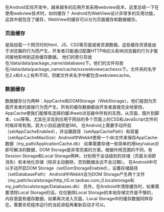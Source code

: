在Android实际开发中，越来越多的应用开发采用webview技术，这里总结一下在使用webview技术时，如何缓存？
Android为WebView设计非常多的实用功能，这其中就包含了缓存，WebView的缓存可以分为页面缓存和数据缓存。

### 页面缓存

是指加载一个网页时的html、JS、CSS等页面或者资源数据。这些缓存资源是由于浏览器的行为而产生，开发者只能通过配置HTTP响应头影响浏览器的行为才能间接地影响到这些缓存数据。
他们的索引存放在/data/data/package_name/databases下。他们的文件存放在/data/data/package_name/cache/xxxwebviewcachexxx下。文件夹的名字在2.x和4.x上有所不同，但都文件夹名字中都包含webviewcache。

### 数据缓存

数据缓存分为两种：AppCache和DOMStorage（WebStorage）。他们是因为页面开发者的直接行为而产生。所有的缓存数据都由开发者直接完全地掌控。 AppCache使我们能够有选择的缓冲web浏览器中所有的东西，从页面、图片到脚本、css等等。尤其在涉及到应用于网站的多个页面上的CSS和JavaScript文件的时候非常有用。其大小目前通常是5M。
在Android上需要手动开启（setAppCacheEnabled），并设置路径（setAppCachePath）和容量（setAppCacheMaxSize）Android中Webkit使用一个db文件来保存AppCache数据（my_path/ApplicationCache.db）
如果需要存储一些简单的用key/value对即可解决的数据，DOM Storage是非常完美的方案。根据作用范围的不同，有Session Storage和Local Storage两种，分别用于会话级别的存储（页面关闭即消失）和本地化存储（除非主动删除，否则数据永远不会过期）。 在Android中可以手动开启DOM Storage（setDomStorageEnabled），设置存储路径（setDatabasePath） Android中Webkit会为DOM Storage产生两个文件（my_path/localstorage/http_h5.m.taobao.com_0.localstorage和my_path/localstorage/Databases.db）
另外，在Android中清除缓存时，如果需要清除Local Storage的话，仅仅删除Local Storage的本地存储文件是不够的，内存里面有缓存数据。如果再次进入页面，Local Storage中的缓存数据同样存在。需要杀死程序运行的当前进程再重新启动才可以。